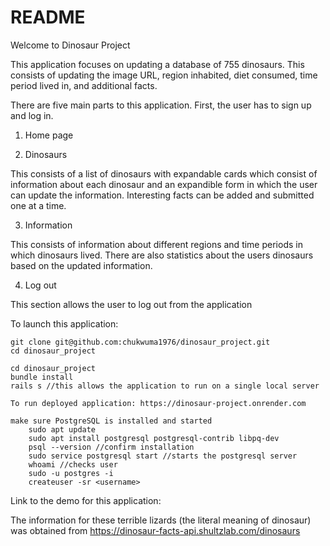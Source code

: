 # README

Welcome to Dinosaur Project

This application focuses on updating a database of 755 dinosaurs.  This consists of updating the image URL, region inhabited, diet consumed, time period lived in, and additional facts.

There are five main parts to this application.  First, the user has to sign up and log in.

1. Home page

2. Dinosaurs

This consists of a list of dinosaurs with expandable cards which consist of information about each dinosaur and an expandible form in which the user can update the information.  Interesting facts can be added and submitted one at a time.

3. Information

This consists of information about different regions and time periods in which dinosaurs lived.  There are also statistics about the users dinosaurs based on the updated information.

4. Log out

This section allows the user to log out from the application

To launch this application:

    git clone git@github.com:chukwuma1976/dinosaur_project.git
    cd dinosaur_project

    cd dinosaur_project 
    bundle install
    rails s //this allows the application to run on a single local server

    To run deployed application: https://dinosaur-project.onrender.com

    make sure PostgreSQL is installed and started
        sudo apt update
        sudo apt install postgresql postgresql-contrib libpq-dev
        psql --version //confirm installation
        sudo service postgresql start //starts the postgresql server
        whoami //checks user
        sudo -u postgres -i
        createuser -sr <username>    

Link to the demo for this application: 

The information for these terrible lizards (the literal meaning of dinosaur) was obtained from https://dinosaur-facts-api.shultzlab.com/dinosaurs
